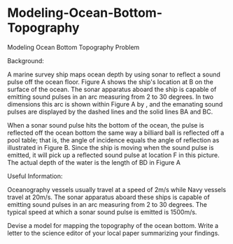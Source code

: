 # Modeling-Ocean-Bottom-Topography
Modeling Ocean Bottom Topography
	Problem	 
 	
Background:

A marine survey ship maps ocean depth by using sonar to reflect a sound pulse off the ocean floor. Figure A shows the ship's location at B on the surface of the ocean. The sonar apparatus aboard the ship is capable of emitting sound pulses in an arc measuring from 2 to 30 degrees. In two dimensions this arc is shown within Figure A by , and the emanating sound pulses are displayed by the dashed lines and the solid lines BA and BC. 

When a sonar sound pulse hits the bottom of the ocean, the pulse is reflected off the ocean bottom the same way a billiard ball is reflected off a pool table; that is, the angle of incidence equals the angle of reflection as illustrated in Figure B. Since the ship is moving when the sound pulse is emitted, it will pick up a reflected sound pulse at location F in this picture. The actual depth of the water is the length of BD in Figure A



Useful Information:

Oceanography vessels usually travel at a speed of 2m/s while Navy vessels travel at 20m/s. The sonar apparatus aboard these ships is capable of emitting sound pulses in an arc measuring from 2 to 30 degrees. The typical speed at which a sonar sound pulse is emitted is 1500m/s. 

Devise a model for mapping the topography of the ocean bottom. Write a letter to the science editor of your local paper summarizing your findings.
